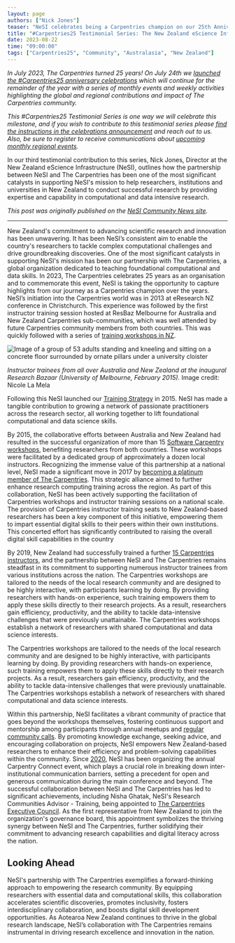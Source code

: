 ```yaml
---
layout: page
authors: ["Nick Jones"]
teaser: "NeSI celebrates being a Carpentries champion on our 25th Anniversary"
title: "#Carpentries25 Testimonial Series: The New Zealand eScience Infrastructure (NeSI)"
date: 2023-08-22
time: "09:00:00"
tags: ["Carpentries25", "Community", "Australasia", "New Zealand"]
---
```


_In July 2023, The Carpentries turned 25 years! On July 24th we [launched the #Carpentries25 anniversary celebrations](https://www.youtube.com/watch?v=VKAwEPLnqxA) which will continue for the remainder of the year with a series of monthly events and weekly activities highlighting the global and regional contributions and impact of The Carpentries community._

_This #Carpentries25 Testimonial Series is one way we will celebrate this milestone, and if you wish to contribute to this testimonial series please [find the instructions in the celebrations announcement](https://carpentries.org/blog/2023/07/carpentries25-campaign-announcement/) and reach out to us. Also, be sure to register to receive communications about [upcoming monthly regional events](https://www.eventbrite.com/e/the-carpentries-25th-anniversary-celebration-series-tickets-653267058357?aff=oddtdtcreator)._

In our third testimonial contribution to this series, Nick Jones, Director at the New Zealand eScience Infrastructure (NeSI), outlines how the partnership between NeSI and The Carpentries has been one of the most significant catalysts in supporting NeSI's mission to help researchers, institutions and universities in New Zealand to conduct successful research by providing expertise and capability in computational and data intensive research. 

_This post was originally published on the [NeSI Community News site](https://www.nesi.org.nz/news/2023/08/empowering-new-zealands-research-community-nesi-carpentries-champion-their-25th)._

-----------------------

New Zealand's commitment to advancing scientific research and innovation has been unwavering. It has been NeSI’s consistent aim to enable the country's researchers to tackle complex computational challenges and drive groundbreaking discoveries. One of the most significant catalysts in supporting NeSI's mission has been our partnership with The Carpentries, a global organization dedicated to teaching foundational computational and data skills. In 2023, The Carpentries celebrates 25 years as an organisation and to commemorate this event, NeSI is taking the opportunity to capture highlights from our journey as a Carpentries champion over the years. NeSI’s initiation into the Carpentries world was in 2013 at eResearch NZ conference in Christchurch. This experience was followed by the first instructor training session hosted at ResBaz Melbourne for Australia and New Zealand Carpentries sub-communities, which was well attended by future Carpentries community members from both countries. This was quickly followed with a series of [training workshops in NZ](https://www.nesi.org.nz/case-studies/software-carpentry-new-zealand-seed-has-been-planted).

![Image of a group of 53 adults standing and kneeling and sitting on a concrete floor surrounded by ornate pillars under a university cloister](/blog/2023/08/2023-08-08-inaugural-research-bazaar-in-AUS-lowres.jpg)

*Instructor trainees from all over Australia and New Zealand at the inaugural Research Bazaar (University of Melbourne, February 2015).* Image credit: Nicole La Mela

Following this NeSI launched our [Training Strategy](https://www.nesi.org.nz/services/training/overview/training-strategy) in 2015. NeSI has made a tangible contribution to growing a network of passionate practitioners across the research sector, all working together to lift foundational computational and data science skills.

By 2015, the collaborative efforts between Australia and New Zealand had resulted in the successful organization of more than 15 [Software Carpentry workshops](https://software-carpentry.org/blog/2015/02/aus-nz-update.html), benefiting researchers from both countries. These workshops were facilitated by a dedicated group of approximately a dozen local instructors. Recognizing the immense value of this partnership at a national level, NeSI made a significant move in 2017 by [becoming a platinum member of The Carpentries](https://carpentries.org/membership/). This strategic alliance aimed to further enhance research computing training across the region. As part of this collaboration, NeSI has been actively supporting the facilitation of Carpentries workshops and instructor training sessions on a national scale. The provision of Carpentries instructor training seats to New Zealand-based researchers has been a key component of this initiative, empowering them to impart essential digital skills to their peers within their own institutions. This concerted effort has significantly contributed to raising the overall digital skill capabilities in the country

By 2019, New Zealand had successfully trained a further [15 Carpentries instructors](https://www.nesi.org.nz/news/2019/05/another-successful-carpentries-instructor-training-workshop-continues-build-nzs), and the partnership between NeSI and The Carpentries remains steadfast in its commitment to supporting numerous instructor trainees from various institutions across the nation. The Carpentries workshops are tailored to the needs of the local research community and are designed to be highly interactive, with participants learning by doing. By providing researchers with hands-on experience, such training empowers them to apply these skills directly to their research projects. As a result, researchers gain efficiency, productivity, and the ability to tackle data-intensive challenges that were previously unattainable. The Carpentries workshops establish a network of researchers with shared computational and data science interests.

The Carpentries workshops are tailored to the needs of the local research community and are designed to be highly interactive, with participants learning by doing. By providing researchers with hands-on experience, such training empowers them to apply these skills directly to their research projects. As a result, researchers gain efficiency, productivity, and the ability to tackle data-intensive challenges that were previously unattainable. The Carpentries workshops establish a network of researchers with shared computational and data science interests.

Within this partnership, NeSI facilitates a vibrant community of practice that goes beyond the workshops themselves, fostering continuous support and mentorship among participants through annual meetups and [regular community calls](https://www.nesi.org.nz/news/2023/07/highlights-au-nz-carpentries-community-call-july-2023). By promoting knowledge exchange, seeking advice, and encouraging collaboration on projects, NeSI empowers New Zealand-based researchers to enhance their efficiency and problem-solving capabilities within the community. Since [2020](https://www.nesi.org.nz/news/2020/02/community-spirit-clear-connect-events), NeSI has been organizing the annual Carpentry Connect event, which plays a crucial role in breaking down inter-institutional communication barriers, setting a precedent for open and generous communication during the main conference and beyond. The successful collaboration between NeSI and The Carpentries has led to significant achievements, including Nisha Ghatak, NeSI's Research Communities Advisor - Training, being appointed to [The Carpentries Executive Council](https://carpentries.org/governance/). As the first representative from New Zealand to join the organization's governance board, this appointment symbolizes the thriving synergy between NeSI and The Carpentries, further solidifying their commitment to advancing research capabilities and digital literacy across the nation.

## Looking Ahead

NeSI's partnership with The Carpentries exemplifies a forward-thinking approach to empowering the research community. By equipping researchers with essential data and computational skills, this collaboration accelerates scientific discoveries, promotes inclusivity, fosters interdisciplinary collaboration, and boosts digital skill development opportunities. As Aotearoa New Zealand continues to thrive in the global research landscape, NeSI’s collaboration with The Carpentries remains instrumental in driving research excellence and innovation in the nation.
